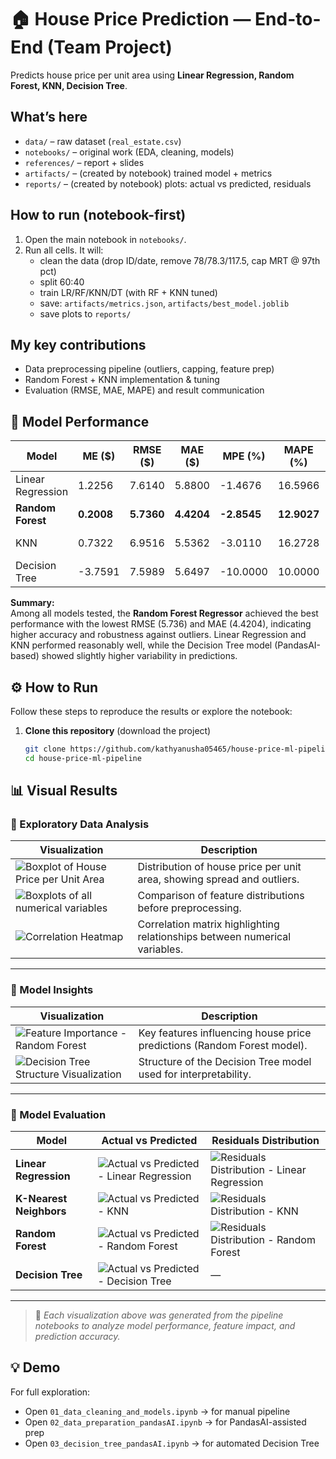 # 🏠 House Price Prediction — End-to-End (Team Project)

Predicts house price per unit area using **Linear Regression, Random Forest, KNN, Decision Tree**.

## What’s here
- `data/` – raw dataset (`real_estate.csv`)
- `notebooks/` – original work (EDA, cleaning, models)
- `references/` – report + slides
- `artifacts/` – (created by notebook) trained model + metrics
- `reports/` – (created by notebook) plots: actual vs predicted, residuals

## How to run (notebook-first)
1. Open the main notebook in `notebooks/`.
2. Run all cells. It will:
   - clean the data (drop ID/date, remove 78/78.3/117.5, cap MRT @ 97th pct)
   - split 60:40
   - train LR/RF/KNN/DT (with RF + KNN tuned)
   - save: `artifacts/metrics.json`, `artifacts/best_model.joblib`
   - save plots to `reports/`

## My key contributions
- Data preprocessing pipeline (outliers, capping, feature prep)
- Random Forest + KNN implementation & tuning
- Evaluation (RMSE, MAE, MAPE) and result communication

## 🧠 Model Performance

| **Model** | **ME ($)** | **RMSE ($)** | **MAE ($)** | **MPE (%)** | **MAPE (%)** | **Notes** |
|------------|------------|--------------|--------------|--------------|--------------|------------|
| Linear Regression | 1.2256 | 7.6140 | 5.8800 | -1.4676 | 16.5966 | Baseline model |
| **Random Forest** | **0.2008** | **5.7360** | **4.4204** | **-2.8545** | **12.9027** | ✅ Best performance |
| KNN | 0.7322 | 6.9516 | 5.5362 | -3.0110 | 16.2728 | Tuned with GridSearchCV |
| Decision Tree | -3.7591 | 7.5989 | 5.6497 | -10.0000 | 10.0000 | PandasAI-generated |

**Summary:**  
Among all models tested, the **Random Forest Regressor** achieved the best performance with the lowest RMSE (5.736) and MAE (4.4204), indicating higher accuracy and robustness against outliers. Linear Regression and KNN performed reasonably well, while the Decision Tree model (PandasAI-based) showed slightly higher variability in predictions.

## ⚙️ How to Run

Follow these steps to reproduce the results or explore the notebook:

1. **Clone this repository** (download the project)
   ```bash
   git clone https://github.com/kathyanusha05465/house-price-ml-pipeline.git
   cd house-price-ml-pipeline

## 📊 Visual Results

### 🔹 Exploratory Data Analysis
| Visualization | Description |
|----------------|--------------|
| ![Boxplot of House Price per Unit Area](Reports/Boxplot%20of%20House%20Price%20per%20Unit%20Area.png) | Distribution of house price per unit area, showing spread and outliers. |
| ![Boxplots of all numerical variables](Reports/Boxplots%20of%20all%20numerical%20variables.png) | Comparison of feature distributions before preprocessing. |
| ![Correlation Heatmap](Reports/Correlation%20heatmap.png) | Correlation matrix highlighting relationships between numerical variables. |

---

### 🔹 Model Insights
| Visualization | Description |
|----------------|--------------|
| ![Feature Importance - Random Forest](Reports/Feature%20Importance%20-%20Random%20Forest.png) | Key features influencing house price predictions (Random Forest model). |
| ![Decision Tree Structure Visualization](Reports/Decision%20Tree%20Structure%20Visualization.png) | Structure of the Decision Tree model used for interpretability. |

---

### 🔹 Model Evaluation
| Model | Actual vs Predicted | Residuals Distribution |
|--------|----------------------|------------------------|
| **Linear Regression** | ![Actual vs Predicted - Linear Regression](Reports/Actual%20vs%20Predicted%20Prices%20-%20Linear%20Regression.png) | ![Residuals Distribution - Linear Regression](Reports/Residuals%20Distribution%20-%20Linear%20Regression.png) |
| **K-Nearest Neighbors** | ![Actual vs Predicted - KNN](Reports/Actual%20vs%20Predicted%20Prices%20-%20K-Nearest%20Neighbors.png) | ![Residuals Distribution - KNN](Reports/Residuals%20Distribution%20-%20K-Nearest%20Neighbors.png) |
| **Random Forest** | ![Actual vs Predicted - Random Forest](Reports/Actual%20vs%20Predicted%20Prices%20-%20Random%20Forest.png) | ![Residuals Distribution - Random Forest](Reports/Residuals%20Distribution%20-%20Random%20Forest.png) |
| **Decision Tree** | ![Actual vs Predicted - Decision Tree](Reports/Actual%20vs%20Predicted%20Prices%20-%20Decision%20Tree.png) | — |

---

> 🧩 *Each visualization above was generated from the pipeline notebooks to analyze model performance, feature impact, and prediction accuracy.*

## 💡 Demo
For full exploration:
- Open `01_data_cleaning_and_models.ipynb` → for manual pipeline
- Open `02_data_preparation_pandasAI.ipynb` → for PandasAI-assisted prep
- Open `03_decision_tree_pandasAI.ipynb` → for automated Decision Tree



